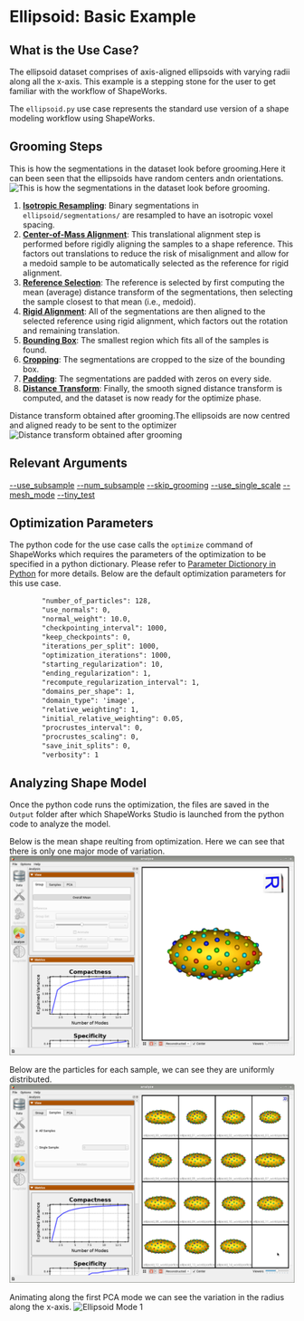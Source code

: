 # Ellipsoid: Basic Example

## What is the Use Case? 

The ellipsoid dataset comprises of axis-aligned ellipsoids with varying radii along all the x-axis. This example is a stepping stone for the user to get familiar with the workflow of ShapeWorks. 

The `ellipsoid.py` use case represents the standard use version of a shape modeling workflow using ShapeWorks. 


## Grooming Steps

This is how the segmentations in the dataset look before grooming.Here it can been seen that the ellipsoids have random centers andn orientations.![This is how the segmentations in the dataset look before grooming.](https://sci.utah.edu/~shapeworks/doc-resources/pngs/ellipsoid_pre_groom.png)

1. [**Isotropic Resampling**](../../workflow/groom.md#resampling-images-and-segmentations): Binary segmentations in `ellipsoid/segmentations/` are resampled to have an isotropic voxel spacing.
2. [**Center-of-Mass Alignment**](../../workflow/groom.md#aligning-segmentations): This translational alignment step is performed before rigidly aligning the samples to a shape reference. This factors out translations to reduce the risk of misalignment and allow for a medoid sample to be automatically selected as the reference for rigid alignment.
3. [**Reference Selection**](../../workflow/groom.md#aligning-segmentations): The reference is selected by first computing the mean (average) distance transform of the segmentations, then selecting the sample closest to that mean (i.e., medoid).
4. [**Rigid Alignment**](../../workflow/groom.md#aligning-segmentations): All of the segmentations are then aligned to the selected reference using rigid alignment, which factors out the rotation and remaining translation.
5. [**Bounding Box**](../../workflow/groom.md#cropping-and-padding-segmentations): The smallest region which fits all of the samples is found.
6. [**Cropping**](../../workflow/groom.md#cropping-and-padding-segmentations): The segmentations are cropped to the size of the bounding box.
7. [**Padding**](../../workflow/groom.md#cropping-and-padding-segmentations): The segmentations are padded with zeros on every side.
8. [**Distance Transform**](../../workflow/groom.md#converting-segmentations-to-smooth-signed-distance-transforms): Finally, the smooth signed distance transform is computed, and the dataset is now ready for the optimize phase.

Distance transform obtained after grooming.The ellipsoids are now centred and aligned ready to be sent to the optimizer![Distance transform obtained after grooming](https://sci.utah.edu/~shapeworks/doc-resources/pngs/ellipsoid_post_groom.png)

## Relevant Arguments
[--use_subsample](../use-cases.md#-use_subsample)
[--num_subsample](../use-cases.md#-use_subsample)
[--skip_grooming](../use-cases.md#-skip_grooming)
[--use_single_scale](../use-cases.md#-use_single_scale)
[--mesh_mode](../use-cases.md#-mesh_mode)
[--tiny_test](../use-cases.md#-tiny_test)

## Optimization Parameters
The python code for the use case calls the `optimize` command of ShapeWorks which requires the parameters of the optimization to be specified in a python dictionary. Please refer to [Parameter Dictionory in Python](../../workflow/optimize.md#parameter-dictionary-in-python) for more details. 
Below are the default optimization parameters for this use case.

```
        "number_of_particles": 128,
        "use_normals": 0,
        "normal_weight": 10.0,
        "checkpointing_interval": 1000,
        "keep_checkpoints": 0,
        "iterations_per_split": 1000,
        "optimization_iterations": 1000,
        "starting_regularization": 10,
        "ending_regularization": 1,
        "recompute_regularization_interval": 1,
        "domains_per_shape": 1,
        "domain_type": 'image',
        "relative_weighting": 1,
        "initial_relative_weighting": 0.05,
        "procrustes_interval": 0,
        "procrustes_scaling": 0,
        "save_init_splits": 0,
        "verbosity": 1
```

## Analyzing Shape Model
Once the python code runs the optimization, the files are saved in the `Output` folder after which ShapeWorks Studio is launched from the python code to analyze the model. 

Below is the mean shape reulting from optimization. Here we can see that there is only one major mode of variation.
![Ellipsoid Optimization](../../img/use-cases/ellipsoid_mean.png)

Below are the particles for each sample, we can see they are uniformly distributed.
![Ellipsoid Samples](../../img/use-cases/ellipsoids_samples.png)

Animating along the first PCA mode we can see the variation in the radius along the x-axis.
![Ellipsoid Mode 1](https://sci.utah.edu/~shapeworks/doc-resources/gifs/ellipsoid_mode1.gif)
